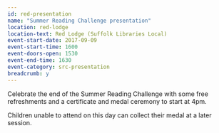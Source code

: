 ```yaml
---
id: red-presentation
name: "Summer Reading Challenge presentation"
location: red-lodge
location-text: Red Lodge (Suffolk Libraries Local)
event-start-date: 2017-09-09
event-start-time: 1600
event-doors-open: 1530
event-end-time: 1630
event-category: src-presentation
breadcrumb: y
---
```


Celebrate the end of the Summer Reading Challenge with some free refreshments and a certificate and medal ceremony to start at 4pm.

Children unable to attend on this day can collect their medal at a later session.
